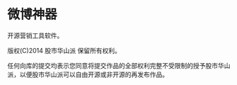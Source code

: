 微博神器
===========
开源营销工具软件。

版权(C)2014 股市华山派 保留所有权利。

任何向库的提交均表示您同意将提交作品的全部权利完整不受限制的授予股市华山派，以便股市华山派可以自由开源或非开源的再发布作品。
